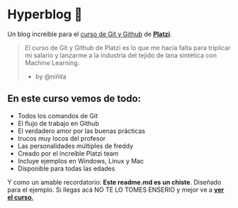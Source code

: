 # **Hyperblog** 💚
Un blog increíble para el [curso de Git y Github][platzi.com/cursos/git-github/] de [**Platzi**][platzi.com].

>  El curso de Git y Github de Platzi es lo que me hacía falta para triplicar mi salario y lanzarme a la industria del tejido de lana sintética con Machine Learning.
> * by @niñita

## En este curso vemos de todo:
* Todos los comandos de Git
* El flujo de trabajo en Github
* El verdadero amor por las buenas prácticas
* trucos muy locos del profesor
* Las personalidades múltiples de freddy
* Creado por el increíble Platzi team
* Incluye ejemplos en Windows, Linux y Mac
* Disponible para todas las edades

Y como un amable recordatorio: **Este readme.md es un chiste**. Diseñado para el ejemplo. Si llegas acá NO TE LO TOMES ENSERIO y mejor ve a [**ver el curso**.][platzi.com/cursos/git-github/]

[platzi.com/cursos/git-github/]: http://platzi.com/cursos/git-github/ "curso de Git y Github"
[platzi.com]: http://platzi.com "Platzi"
[platzi.com/cursos/git-github/]: http://platzi.com/cursos/git-github/ "ver el curso"